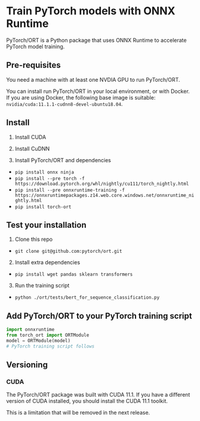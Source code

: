 # Train PyTorch models with ONNX Runtime

PyTorch/ORT is a Python package that uses ONNX Runtime to accelerate PyTorch model training.

## Pre-requisites

You need a machine with at least one NVDIA GPU to run PyTorch/ORT.

You can install run PyTorch/ORT in your local environment, or with Docker. If you are using Docker, the following base image is suitable: `nvidia/cuda:11.1.1-cudnn8-devel-ubuntu18.04`.

## Install

1. Install CUDA

2. Install CuDNN

3. Install PyTorch/ORT and dependencies

- `pip install onnx ninja`
- `pip install --pre torch -f https://download.pytorch.org/whl/nightly/cu111/torch_nightly.html`
- `pip install --pre onnxruntime-training -f https://onnxruntimepackages.z14.web.core.windows.net/onnxruntime_nightly.html`
- `pip install torch-ort`
 
## Test your installation

1. Clone this repo

- `git clone git@github.com:pytorch/ort.git`

2. Install extra dependencies

- `pip install wget pandas sklearn transformers`

3. Run the training script

- `python ./ort/tests/bert_for_sequence_classification.py`

## Add PyTorch/ORT to your PyTorch training script

```python
import onnxruntime
from torch_ort import ORTModule
model = ORTModule(model)
# PyTorch training script follows
```

## Versioning

### CUDA

The PyTorch/ORT package was built with CUDA 11.1. If you have a different version of CUDA installed, you should install the CUDA 11.1 toolkit.

This is a limitation that will be removed in the next release.